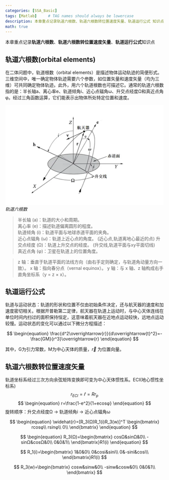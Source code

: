 ```yaml
---
categories: [SSA_Basic]
tags: [Matlab]     # TAG names should always be lowercase
description: 本章重点记录轨道六根数、轨道六根数转位置速度矢量、轨道运行公式 知识点。
math: true
---
```


本章重点记录**轨道六根数**、**轨道六根数转位置速度矢量**、**轨道运行公式**知识点

## 轨道六根数(orbital elements)  


在二体问题中，轨道根数（orbital elements）是描述物体运动轨迹的简便形式。三维空间中，唯一确定物体轨迹需要六个参数，如位置矢量和速度矢量（均为三维）可共同确定物体轨迹。此外，用六个轨道根数也可描述它。通常的轨道六根数指的是：半长轴a、离心率e、轨道倾角i、近心点辐角ω、升交点经度Ω和真近点角φ。经过三角函数运算，它们能表示出物体所处特定位置和速度。

![alt text](../pictures/2025-08-07/orbital%20elements.png)
_轨道六根数_

>半长轴 (a)：轨道的大小和周期。  
>离心率 (e)：描述轨道偏离圆形的程度。  
>轨道倾角 (i)：轨道平面与地球赤道平面的夹角。  
>近心点辐角 (ω)：轨道上近心点的角度。  (近心点,轨道离地心最近的点)
>升交点经度 (Ω)：轨道上升交点的经度。  (升交线,轨道平面与xy平面切线)  
>真近点角 (φ)：卫星在轨道上的位置角度。  

>z 轴：垂直于轨道平面的法线方向（由右手定则确定，与轨道角动量方向一致）。
>x 轴：指向春分点（vernal equinox）。
>y 轴：与 x 轴、z 轴构成右手直角坐标系（y = z × x）。


## 轨道运行公式  
轨道与运动状态：轨道的形状和位置不仅由初始条件决定，还与航天器的速度和加速度密切相关。根据开普勒第二定律，航天器在轨道上运动时，与中心天体连线在单位时间内扫过的面积保持恒定，这意味着航天器在近地点运动较快，远地点运动较慢。运动状态的变化可以通过以下微分方程描述：

$$
\begin{equation}
    \frac{d^2\overrightarrow{r}}{d\overrightarrow{t}^2}=-\frac{GM}{r^3}\overrightarrow{r}
\end{equation}
$$

其中，G为引力常数，M为中心天体的质量，$\overrightarrow{r}$ 为位置向量。

## 轨道六根数转位置速度矢量
轨道坐标系经过三次方向余弦矩阵变换即可变为中心天体惯性系。ECI(地心惯性坐标系)
$$
\begin{equation}
    r_{ECI}=\widehat{r}=Rr_p
\end{equation}
$$
$$
\begin{equation}
    r=\frac{1-e^2}{1+ecosφ}
\end{equation}
$$
旋转顺序：升交点经度Ω -> 轨道倾角i -> 近心点辐角ω

$$
\begin{equation}
    \widehat{r}=[R_3(Ω)R_1(i)R_3(w)]^T
    \begin{bmatrix}
        rcosφ\\
        rsinφ\\
        0\\
    \end{bmatrix}
\end{equation}
$$

$$
\begin{equation}
    R_3(Ω)=\begin{bmatrix}
        cosΩ&sinΩ&0\\
        -sinΩ&cosΩ&0\\
        0&0&1\\
    \end{bmatrix}R1(i)
\end{equation}
$$

$$
    R_1(i)=\begin{bmatrix}
        1&0&0\\
        0&cosi&sini\\
        0&-sini&cosi\\
    \end{bmatrix}R1(i)
$$

$$
    R_3(w)=\begin{bmatrix}
        cosw&sinw&0\\
        -sinw&cosw&0\\
        0&0&1\\
    \end{bmatrix}
$$